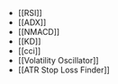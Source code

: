 - [[RSI]]
- [[ADX]]
- [[NMACD]]
- [[KD]]
- [[cci]]
- [[Volatility Oscillator]]
- [[ATR Stop Loss Finder]]